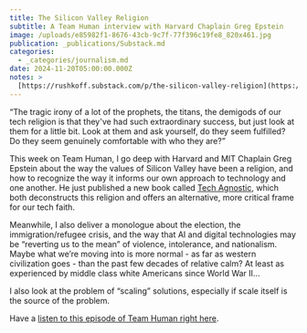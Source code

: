 ```yaml
---
title: The Silicon Valley Religion
subtitle: A Team Human interview with Harvard Chaplain Greg Epstein
image: /uploads/e85982f1-8676-43cb-9c7f-77f396c19fe8_820x461.jpg
publication: _publications/Substack.md
categories:
  - _categories/journalism.md
date: 2024-11-20T05:00:00.000Z
notes: >
  [https://rushkoff.substack.com/p/the-silicon-valley-religion](https://rushkoff.substack.com/p/the-silicon-valley-religion)
---
```


“The tragic irony of a lot of the prophets, the titans, the demigods of our tech religion is that they've had such extraordinary success, but just look at them for a little bit. Look at them and ask yourself, do they seem fulfilled? Do they seem genuinely comfortable with who they are?”

This week on Team Human, I go deep with Harvard and MIT Chaplain Greg Epstein about the way the values of Silicon Valley have been a religion, and how to recognize the way it informs our own approach to technology and one another. He just published a new book called [Tech Agnostic](https://mitpress.mit.edu/9780262049207/tech-agnostic/), which both deconstructs this religion and offers an alternative, more critical frame for our tech faith.

Meanwhile, I also deliver a monologue about the election, the immigration/refugee crisis, and the way that AI and digital technologies may be “reverting us to the mean” of violence, intolerance, and nationalism. Maybe what we’re moving into is more normal - as far as western civilization goes - than the past few decades of relative calm? At least as experienced by middle class white Americans since World War II…

I also look at the problem of “scaling” solutions, especially if scale itself is the source of the problem.

Have a [listen to this episode of Team Human right here](https://www.teamhuman.fm/episodes/304-greg-epstein-tech-agnostic-and-rushkoff-address).
